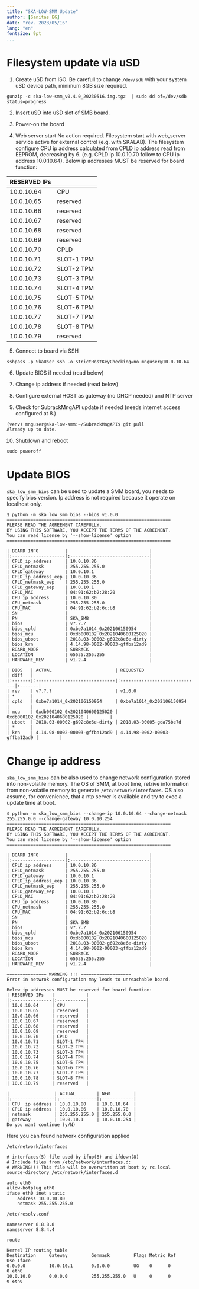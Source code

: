 ```yaml
---
title: "SKA-LOW-SMM Update"
author: [Sanitas EG]
date: "rev. 2023/05/16"
lang: "en"
fontsize: 9pt
...
```


# Filesystem update via uSD

1. Create uSD from ISO. Be carefull to change `/dev/sdb` with your system uSD device path, minimum 8GB size required.
```
gunzip -c ska-low-smm_v0.4.0_20230516.img.tgz  | sudo dd of=/dev/sdb status=progress
```

2. Insert uSD into uSD slot of SMB board.

3. Power-on the board

4. Web server start
No action required. Filesystem start with web_server service active for external control (e.g. with SKALAB).
The filesystem configure CPU ip address calculated from CPLD ip address read from EEPROM, decreasing by 6. (e.g. CPLD ip 10.0.10.70 follow to CPU ip address 10.0.10.64).
Below ip addresses MUST be reserved for board function:

| RESERVED IPs   |            |
|:---------------|:-----------|
| 10.0.10.64     | CPU        |
| 10.0.10.65     | reserved   |
| 10.0.10.66     | reserved   |
| 10.0.10.67     | reserved   |
| 10.0.10.68     | reserved   |
| 10.0.10.69     | reserved   |
| 10.0.10.70     | CPLD       |
| 10.0.10.71     | SLOT-1 TPM |
| 10.0.10.72     | SLOT-2 TPM |
| 10.0.10.73     | SLOT-3 TPM |
| 10.0.10.74     | SLOT-4 TPM |
| 10.0.10.75     | SLOT-5 TPM |
| 10.0.10.76     | SLOT-6 TPM |
| 10.0.10.77     | SLOT-7 TPM |
| 10.0.10.78     | SLOT-8 TPM |
| 10.0.10.79     | reserved   |

5. Connect to board via SSH
```
sshpass -p SkaUser ssh -o StrictHostKeyChecking=no mnguser@10.0.10.64
```

6. Update BIOS if needed (read below)

7. Change ip address if needed (read below)

8. Configure external HOST as gateway (no DHCP needed) and NTP server

9. Check for SubrackMngAPI update if needed (needs internet access configured at 8.)
```
(venv) mnguser@ska-low-smm:~/SubrackMngAPI$ git pull
Already up to date.
```

10. Shutdown and reboot
```
sudo poweroff
```

# Update BIOS
`ska_low_smm_bios` can be used to update a SMM board, you needs to specify bios version. Ip address is not required because it operate on localhost only.

```
$ python -m ska_low_smm_bios --bios v1.0.0
==============================================================
PLEASE READ THE AGREEMENT CAREFULLY.
BY USING THIS SOFTWARE, YOU ACCEPT THE TERMS OF THE AGREEMENT.
You can read license by '--show-license' option
==============================================================

| BOARD INFO          |                               |
|:--------------------|:------------------------------|
| CPLD_ip_address     | 10.0.10.86                    |
| CPLD_netmask        | 255.255.255.0                 |
| CPLD_gateway        | 10.0.10.1                     |
| CPLD_ip_address_eep | 10.0.10.86                    |
| CPLD_netmask_eep    | 255.255.255.0                 |
| CPLD_gateway_eep    | 10.0.10.1                     |
| CPLD_MAC            | 04:91:62:b2:28:20             |
| CPU_ip_address      | 10.0.10.80                    |
| CPU_netmask         | 255.255.255.0                 |
| CPU_MAC             | 04:91:62:b2:6c:b8             |
| SN                  |                               |
| PN                  | SKA_SMB                       |
| bios                | v?.?.?                        |
| bios_cpld           | 0xbe7a1014_0x202106150954     |
| bios_mcu            | 0xdb000102_0x2021040600125020 |
| bios_uboot          | 2018.03-00002-g692c8e6e-dirty |
| bios_krn            | 4.14.98-0002-00003-gffba12ad9 |
| BOARD_MODE          | SUBRACK                       |
| LOCATION            | 65535:255:255                 |
| HARDWARE_REV        | v1.2.4                        |

| BIOS   | ACTUAL                        | REQUESTED                     | diff   |
|:-------|:------------------------------|:------------------------------|:-------|
| rev    | v?.?.?                        | v1.0.0                        | *      |
| cpld   | 0xbe7a1014_0x202106150954     | 0xbe7a1014_0x202106150954     |        |
| mcu    | 0xdb000102_0x2021040600125020 | 0xdb000102_0x2021040600125020 |        |
| uboot  | 2018.03-00002-g692c8e6e-dirty | 2018.03-00005-gda75be7d       | *      |
| krn    | 4.14.98-0002-00003-gffba12ad9 | 4.14.98-0002-00003-gffba12ad9 |        |
```

# Change ip address
`ska_low_smm_bios` can be also used to change network configuration stored into non-volatile memory.
The OS of SMM, at boot time, retrive information from non-volatile memory to generate `/etc/network/interfaces`. OS also assume, for convenience, that a ntp server is available and try to exec a update time at boot.

```
$ python -m ska_low_smm_bios --change-ip 10.0.10.64 --change-netmask 255.255.0.0 --change-gateway 10.0.10.254
==============================================================
PLEASE READ THE AGREEMENT CAREFULLY.
BY USING THIS SOFTWARE, YOU ACCEPT THE TERMS OF THE AGREEMENT.
You can read license by '--show-license' option
==============================================================

| BOARD INFO          |                               |
|:--------------------|:------------------------------|
| CPLD_ip_address     | 10.0.10.86                    |
| CPLD_netmask        | 255.255.255.0                 |
| CPLD_gateway        | 10.0.10.1                     |
| CPLD_ip_address_eep | 10.0.10.86                    |
| CPLD_netmask_eep    | 255.255.255.0                 |
| CPLD_gateway_eep    | 10.0.10.1                     |
| CPLD_MAC            | 04:91:62:b2:28:20             |
| CPU_ip_address      | 10.0.10.80                    |
| CPU_netmask         | 255.255.255.0                 |
| CPU_MAC             | 04:91:62:b2:6c:b8             |
| SN                  |                               |
| PN                  | SKA_SMB                       |
| bios                | v?.?.?                        |
| bios_cpld           | 0xbe7a1014_0x202106150954     |
| bios_mcu            | 0xdb000102_0x2021040600125020 |
| bios_uboot          | 2018.03-00002-g692c8e6e-dirty |
| bios_krn            | 4.14.98-0002-00003-gffba12ad9 |
| BOARD_MODE          | SUBRACK                       |
| LOCATION            | 65535:255:255                 |
| HARDWARE_REV        | v1.2.4                        |

=============== WARNING !!! ===================
Error in netwrok configuration may leads to unreachable board.

Below ip addresses MUST be reserved for board function:
| RESERVED IPs   |            |
|:---------------|:-----------|
| 10.0.10.64     | CPU        |
| 10.0.10.65     | reserved   |
| 10.0.10.66     | reserved   |
| 10.0.10.67     | reserved   |
| 10.0.10.68     | reserved   |
| 10.0.10.69     | reserved   |
| 10.0.10.70     | CPLD       |
| 10.0.10.71     | SLOT-1 TPM |
| 10.0.10.72     | SLOT-2 TPM |
| 10.0.10.73     | SLOT-3 TPM |
| 10.0.10.74     | SLOT-4 TPM |
| 10.0.10.75     | SLOT-5 TPM |
| 10.0.10.76     | SLOT-6 TPM |
| 10.0.10.77     | SLOT-7 TPM |
| 10.0.10.78     | SLOT-8 TPM |
| 10.0.10.79     | reserved   |

|                 | ACTUAL        | NEW         |
|:----------------|:--------------|:------------|
| CPU  ip address | 10.0.10.80    | 10.0.10.64  |
| CPLD ip address | 10.0.10.86    | 10.0.10.70  |
| netmask         | 255.255.255.0 | 255.255.0.0 |
| gateway         | 10.0.10.1     | 10.0.10.254 |
Do you want continue (y/N)

```

Here you can found network configuration applied

`/etc/network/interfaces`
```
# interfaces(5) file used by ifup(8) and ifdown(8)
# Include files from /etc/network/interfaces.d:
# WARNING!!! This file will be overwritten at boot by rc.local
source-directory /etc/network/interfaces.d

auto eth0
allow-hotplug eth0
iface eth0 inet static
	address 10.0.10.80
	netmask 255.255.255.0

```

`/etc/resolv.conf`
```
nameserver 8.8.8.8
nameserver 8.8.4.4
```

`route`
```
Kernel IP routing table
Destination     Gateway         Genmask         Flags Metric Ref    Use Iface
0.0.0.0         10.0.10.1       0.0.0.0         UG    0      0        0 eth0
10.0.10.0       0.0.0.0         255.255.255.0   U     0      0        0 eth0
```
